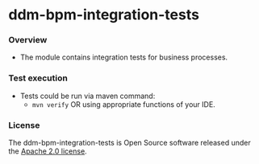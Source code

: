 # ddm-bpm-integration-tests

### Overview

* The module contains integration tests for business processes.

### Test execution

* Tests could be run via maven command:
    * `mvn verify` OR using appropriate functions of your IDE.
    
### License

The ddm-bpm-integration-tests is Open Source software released under
the [Apache 2.0 license](https://www.apache.org/licenses/LICENSE-2.0).